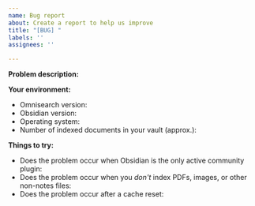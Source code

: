 ```yaml
---
name: Bug report
about: Create a report to help us improve
title: "[BUG] "
labels: ''
assignees: ''

---
```


**Problem description:**

<!-- Describe your problem in details. -->
<!-- If applicable, you can copy-paste the console logs (ctrl+shift+i in Obsidian) -->
<!-- and attach screenshots -->

**Your environment:**

<!-- Please, if possible and before filing an issue, -->
<!-- make sure that you have the latest available version of Omnisearch. -->

- Omnisearch version: 
- Obsidian version: 
- Operating system: 
- Number of indexed documents in your vault (approx.): 

**Things to try:**

- Does the problem occur when Obsidian is the only active community plugin:  
- Does the problem occur when you _don't_ index PDFs, images, or other non-notes files:  
- Does the problem occur after a cache reset: 
